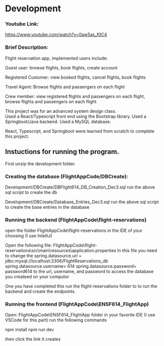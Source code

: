 # Development

### Youtube Link:

https://www.youtube.com/watch?v=0aw5as_f0C4

### Brief Description:

Flight reservation app, implemented users include:

Guest user: browse flights, book flights, create account

Registered Customer: view booked flights, cancel flights, book flights

Travel Agent: Browse flights and passengers on each flight

Crew member: view registered flights and passengers on each flight, browse flights and passengers on each flight

This project was for an advanced system design class.  
Used a React/Typescript front end using the Bootstrap library.
Used a Springboot/Java backend.
Used a MySQL database. 

React, Typescript, and Springboot were learned from scratch to complete this project.


## Instuctions for running the program.

First unzip the development folder.

### Creating the database (FlightAppCode/DBCreate):

Development/DBCreate/DBFlight614_DB_Creation_Dec3.sql
run the above sql script to create the db

Development/DBCreate/Database_Entries_Dec3.sql
run the above sql script to create the base entries in the database

### Running the backend (FlightAppCode\flight-reservations)

open the folder FlightAppCode\flight-reservations in the IDE of your choosing (I use IntelliJ)

Open the following file:
FlightAppCode\flight-reservations\src\main\resources\application.properties
In this file you need to change the
spring.datasource.url = jdbc:mysql://localhost:3306/FlightReservations_db
spring.datasource.username= 614
spring.datasource.password= password614
to the url, username, and password to access the database you createed on your computor

One you have completed this run the flight-reservations folder to to run the backend and create
the endpoints.

### Running the frontend (FlightAppCode\ENSF614_FlightApp)

Open:
FlightAppCode\ENSF614_FlightApp
folder in your favorite IDE (I use VSCode for this part)
run the following commands

npm install
npm run dev

then click the link it creates
